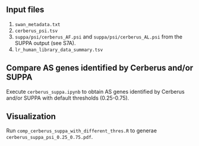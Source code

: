 ## Input files
1. `swan_metadata.txt`
2. `cerberus_psi.tsv`
3. `suppa/psi/cerberus_AF.psi` and `suppa/psi/cerberus_AL.psi` from the SUPPA output (see S7A).
4. `lr_human_library_data_summary.tsv`

## Compare AS genes identified by Cerberus and/or SUPPA
Execute `cerberus_suppa.ipynb` to obtain AS genes identified by Cerberus and/or SUPPA with default thresholds (0.25-0.75).

## Visualization
Run `comp_cerberus_suppa_with_different_thres.R` to generae `cerberus_suppa_psi_0.25_0.75.pdf`.